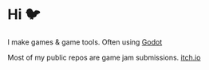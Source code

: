 # Hi 🐦
I make games & game tools. Often using [Godot](https://godotengine.org/)

Most of my public repos are game jam submissions. [itch.io](https://lightboat.itch.io/)